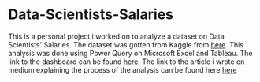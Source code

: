 # Data-Scientists-Salaries
This is a personal project i worked on to analyze a dataset on Data Scientists' Salaries. The dataset was gotten from Kaggle
from [here](https://www.kaggle.com/datasets/arnabchaki/data-science-salaries-2023).
This analysis was done using Power Query on Microsoft Excel and Tableau.
The link to the dashboard can be found [here](https://public.tableau.com/app/profile/quincy.oluwaji/viz/DataScientistsSalary/Dashboard1).
The link to the article i wrote on medium explaining the process of the analysis can be found here [here](https://quincy-oluwaji.medium.com/data-scientists-salaries-f3a7e32d414d)
